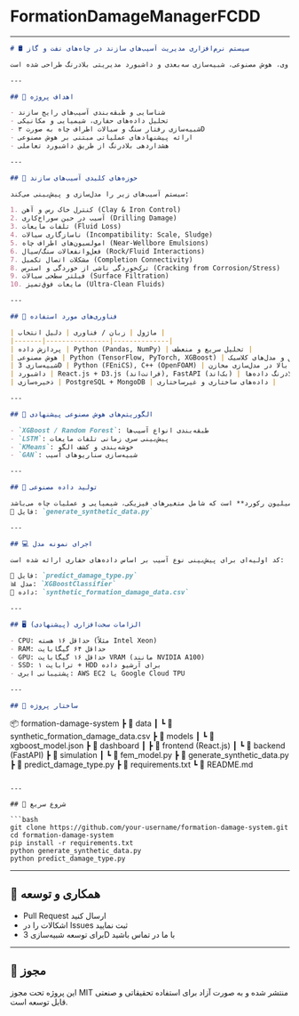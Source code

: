 # FormationDamageManagerFCDD




---

```markdown
# 🛢️ سیستم نرم‌افزاری مدیریت آسیب‌های سازند در چاه‌های نفت و گاز

این پروژه یک سیستم نرم‌افزاری جامع برای *پایش، پیش‌بینی و کاهش آسیب‌های سازند* در مراحل مختلف حفاری، تکمیل و تحریک چاه‌های نفت و گاز است. این سیستم با تکیه بر داده‌کاوی، هوش مصنوعی، شبیه‌سازی سه‌بعدی و داشبورد مدیریتی بلادرنگ طراحی شده است.

---

## 🎯 اهداف پروژه

- شناسایی و طبقه‌بندی آسیب‌های رایج سازند  
- تحلیل داده‌های حفاری، شیمیایی و مکانیکی  
- شبیه‌سازی رفتار سنگ و سیالات اطراف چاه به صورت ۳D  
- ارائه پیشنهادهای عملیاتی مبتنی بر هوش مصنوعی  
- هشداردهی بلادرنگ از طریق داشبورد تعاملی  

---

## 🔬 حوزه‌های کلیدی آسیب‌های سازند

سیستم آسیب‌های زیر را مدل‌سازی و پیش‌بینی می‌کند:

1. کنترل خاک رس و آهن (Clay & Iron Control)  
2. آسیب در حین سوراخ‌کاری (Drilling Damage)  
3. تلفات مایعات (Fluid Loss)  
4. ناسازگاری سیالات (Incompatibility: Scale, Sludge)  
5. امولسیون‌های اطراف چاه (Near-Wellbore Emulsions)  
6. فعل‌وانفعالات سنگ/سیال (Rock/Fluid Interactions)  
7. مشکلات اتصال تکمیل (Completion Connectivity)  
8. ترک‌خوردگی ناشی از خوردگی و استرس (Cracking from Corrosion/Stress)  
9. فیلتر سطحی سیالات (Surface Filtration)  
10. مایعات فوق‌تمیز (Ultra-Clean Fluids)

---

## 🧰 فناوری‌های مورد استفاده

| ماژول | زبان / فناوری | دلیل انتخاب |
|-------|----------------|--------------|
| پردازش داده | Python (Pandas, NumPy) | تحلیل سریع و منعطف |
| هوش مصنوعی | Python (TensorFlow, PyTorch, XGBoost) | یادگیری عمیق و مدل‌های کلاسیک |
| شبیه‌سازی 3D | Python (FEniCS), C++ (OpenFOAM) | دقت بالا در مدل‌سازی مخازن |
| داشبورد | React.js + D3.js (فرانت‌اند), FastAPI (بک‌اند) | بصری‌سازی بلادرنگ داده‌ها |
| ذخیره‌سازی | PostgreSQL + MongoDB | داده‌های ساختاری و غیرساختاری |

---

## 🧠 الگوریتم‌های هوش مصنوعی پیشنهادی

- `XGBoost / Random Forest`: طبقه‌بندی انواع آسیب‌ها  
- `LSTM`: پیش‌بینی سری زمانی تلفات مایعات  
- `KMeans`: خوشه‌بندی و کشف الگو  
- `GAN`: شبیه‌سازی سناریوهای آسیب  

---

## 🧪 تولید داده مصنوعی

پروژه دارای اسکریپت مخصوص برای تولید دیتاست مصنوعی با بیش از **۱۰ میلیون رکورد** است که شامل متغیرهای فیزیکی، شیمیایی و عملیات چاه می‌باشد.  
📁 فایل: `generate_synthetic_data.py`

---

## 💻 اجرای نمونه مدل

کد اولیه‌ای برای پیش‌بینی نوع آسیب بر اساس داده‌های حفاری ارائه شده است:

📁 فایل: `predict_damage_type.py`  
📊 مدل: `XGBoostClassifier`  
📂 داده: `synthetic_formation_damage_data.csv`

---

## 🖥️ الزامات سخت‌افزاری (پیشنهادی)

- CPU: حداقل ۱۶ هسته (مثلاً Intel Xeon)  
- RAM: حداقل ۶۴ گیگابایت  
- GPU: حداقل ۱۶ گیگابایت VRAM (مانند NVIDIA A100)  
- SSD: ۱ ترابایت + HDD برای آرشیو داده  
- پشتیبانی ابری: AWS EC2 یا Google Cloud TPU

---

## 🧩 ساختار پروژه

```
📦 formation-damage-system
 ┣ 📂 data
 ┃ ┗ 📄 synthetic_formation_damage_data.csv
 ┣ 📂 models
 ┃ ┗ 📄 xgboost_model.json
 ┣ 📂 dashboard
 ┃ ┣ 📄 frontend (React.js)
 ┃ ┗ 📄 backend (FastAPI)
 ┣ 📂 simulation
 ┃ ┗ 📄 fem_model.py
 ┣ 📄 generate_synthetic_data.py
 ┣ 📄 predict_damage_type.py
 ┣ 📄 requirements.txt
 ┗ 📄 README.md
```

---

## 🚀 شروع سریع

```bash
git clone https://github.com/your-username/formation-damage-system.git
cd formation-damage-system
pip install -r requirements.txt
python generate_synthetic_data.py
python predict_damage_type.py
```

---

## 📌 همکاری و توسعه

- Pull Request ارسال کنید  
- اشکالات را در Issues ثبت نمایید  
- برای توسعه شبیه‌سازی 3D با ما در تماس باشید

---

## 📃 مجوز

این پروژه تحت مجوز MIT منتشر شده و به صورت آزاد برای استفاده تحقیقاتی و صنعتی قابل توسعه است.
